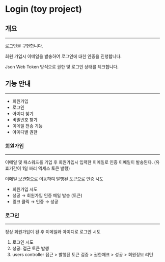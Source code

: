 # Login (toy project)

## 개요

---
로그인을 구현합니다.

회원 가입시 이메일을 발송하여 로그인에 대한 인증을 진행합니다.

Json Web Token 방식으로 권한 및 로그인 상태를 체크합니다.

## 기능 안내

---
- 회원가입
- 로그인
- 아이디 찾기
- 비밀번호 찾기
- 이메일 전송 기능
- 아이디별 권한

### 회원가입

---

이메일 및 패스워드를 기입 후 회원가입시 입력한 이메일로 인증 이메일이 발송된다. (유효기간이 1일 짜리 엑세스 토큰 발행)

이메일 보관함으로 이동하여 발행된 토큰으로 인증 시도

- 회원가입 시도
- 성공 → 회원가입 인증 메일 발송 (토큰)
- 링크 클릭 → 인증 → 성공

### 로그인

---

정상 회원가입이 된 후 이메일와 아이디로 로그인 시도

1. 로그인 시도
2. 성공: 접근 토큰 발행
3. users controller 접근 > 발행된 토큰 검증 > 권한체크 > 성공 > 회원정보 리턴

